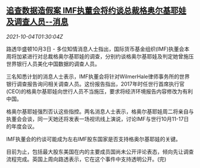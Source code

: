 <!--1633312863000-->
[追查数据造假案 IMF执董会将约谈总裁格奥尔基耶娃及调查人员--消息](https://cn.reuters.com/article/imf-ceo-china-probe-1004-idCNKBS2GU02Y)
------

<div><i>2021-10-04T01:30:04Z</i></div><p>路透华盛顿10月3日 - 多位知情消息人士指出，国际货币基金组织(IMF)执董会本周将加紧进行对总裁格奥尔基耶娃的调查，分别约谈格奥尔基耶娃及判定她曾施压世界银行人员美化中国数据的调查人员。</p><p>三名知悉计划的消息人士表示，IMF执董会将针对WilmerHale律师事务所的世界银行调查报告询问相关调查人员。这份报告指出，2017年时任世行首席执行官(CEO)的格奥尔基耶娃向世行人员不当施压，要求将经济环境报告内容修改为有利中国。</p><p>格奥尔基耶娃强烈否认这些指控。两名消息人士表示，格奥尔基耶娃周二将亲自与执董会会谈，同一天她还将发表一场视讯线上演说，讨论IMF与世行10月11-17日的年度会议。</p><p>IMF执董会的约谈可能成为左右IMF股东国家是否支持格奥尔基耶娃的关键。</p><p>目前为止，包括最大股东美国在内的主要成员国尚未公开评论表态，倾向先让调查流程完成。英国上周向路透表示，它在这个事件中支持透明公开。(完)</p>
